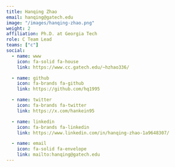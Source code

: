 ```yaml
---
title: Hanqing Zhao
email: hanqing@gatech.edu
image: "/images/hanqing-zhao.png"
weight: 2
affiliation: Ph.D. at Georgia Tech
role: C Team Lead
teams: ["c"]
social:
  - name: www
    icon: fa-solid fa-house
    link: https://www.cc.gatech.edu/~hzhao336/

  - name: github
    icon: fa-brands fa-github
    link: https://github.com/hq1995

  - name: twitter
    icon: fa-brands fa-twitter
    link: https://x.com/hankein95

  - name: linkedin
    icon: fa-brands fa-linkedin
    link: https://www.linkedin.com/in/hanqing-zhao-1a9648307/

  - name: email
    icon: fa-solid fa-envelope
    link: mailto:hanqing@gatech.edu
---
```

